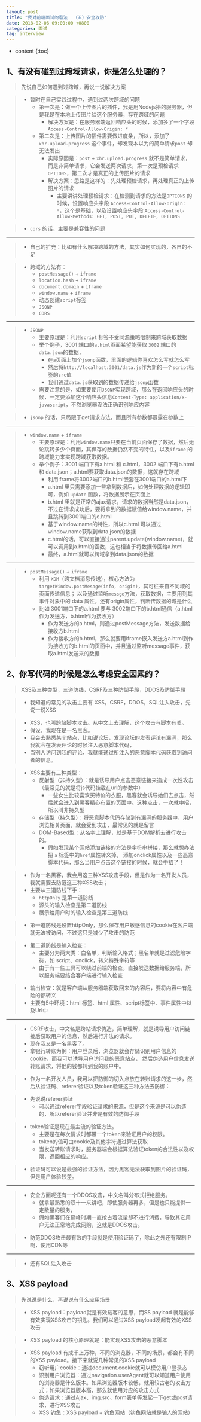 ```yaml
---
layout: post
title: "我对前端面试的看法  （五）安全攻防"
date: 2018-02-06 09:00:00 +0800 
categories: 面试
tag: interview
---
```

* content
{:toc}


<!-- more -->

## 1、有没有碰到过跨域请求，你是怎么处理的？

> 先说自己如何遇到过跨域，再说一说解决方案

> * 暂时在自己实践过程中，遇到过两次跨域的问题
>   * 第一次是：做一个上传图片的插件，我是用Nodejs搭的服务器，但是我是在本地上传图片给这个服务器，存在跨域的问题
>       * 解决方案是：在服务器端返回响应头的时候，添加多了一个字段 `Access-Control-Allow-Origin: *`
>   * 第二次是：上传图片的插件需要做进度条，所以，添加了 `xhr.upload.progress` 这个事件，却发现本以为的简单请求`post` 却无法发出
>       * 实际原因是：`post` + `xhr.upload.progress` 就不是简单请求，而是非简单请求，它会发送两次请求，第一次是预检请求 `OPTIONS`，第二次才是真正的上传图片的请求
>       * 解决方案：思路是这样的：先处理预检请求，再处理真正的上传图片的请求
>           * 主要讲讲处理预检请求：在检测到请求的方法是`OPTIONS` 的时候，设置响应头字段 `Access-Control-Allow-Origin: *`，这个是基础，以及设置响应头字段 `Access-Control-Allow-Methods: GET, POST, PUT, DELETE, OPTIONS`

> * `cors` 的话，主要是兼容性的问题


---

> * 自己的扩充：比如有什么解决跨域的方法，其实如何实现的，各自的不足

> * 跨域的方法有：
>   * `postMessage()` + `iframe`
>   * `location.hash` + `iframe`
>   * `document.domain` + `iframe`
>   * `window.name` + `iframe`
>   * 动态创建`script`标签
>   * `JSONP`
>   * `CORS`

---

> * `JSONP`
>   * 主要原理是：利用`script` 标签不受同源策略限制来跨域获取数据
>   * 举个例子，3001 端口的`a.html`页面希望能获取 `3002` 端口的`data.json`的数据，
>       * 在`a`页面上加个`jsonp`函数，里面的逻辑你喜欢怎么写就怎么写
>       * 然后将`http://localhost:3001/data.js`作为新的一个`script`标签的`src`值
>       * 我们通过`data.js`获取到的数据传递给`jsonp`函数
>   * 需要注意的是，如果要使用`JSONP`实现跨域，那么在返回响应头的时候，一定要添加这个响应头信息`Content-Type: application/x-javascript`，不然浏览器没法正确识别响应内容

> * `jsonp` 的话，只局限于get请求方法，而且所有参数都暴露在参数上

---

> * `window.name` + `iframe`
>   * 主要原理是：利用`window.name`只要在当前页面保存了数据，然后无论跳转多少个页面，其保存的数据仍然不变的特性，以及`iframe` 的跨域能力来实现跨域获取数据。
>   * 举个例子：3001 端口下有a.html 和 c.html，3002 端口下有b.html 和 data.json；a.html要获取data.json的数据，这就存在跨域
>       * 利用iframe将3002端口的b.html嵌套在3001端口的a.html下
>       * a.html 里只需要添加一些拿到数据后，如何处理数据的逻辑即可，例如 `update` 函数，将数据展示在页面上
>       * b.html 里就是正常的ajax请求，请求的数据当然是data.json，不过在请求成功后，要将拿到的数据赋值给window.name，并且跳转到3001端口的c.html
>       * 基于window.name的特性，所以c.html 可以通过window.name获取到data.json的数据
>       * c.html的话，可以直接通过parent.update(window.name)，就可以调用到a.html的函数，这也相当于将数据传回给a.html
>       * 最终，a.html就可以跨域拿到data.json的数据

---

> * `postMessage()` + `iframe`
>   * 利用 `XDM`（跨文档消息传送），核心方法为 `targetWindow.postMesage(info, origin)`，其可往来自不同域的页面传递信息；
>     以及通过监听`messge`方法，获取数据，主要用到其事件对象中的 data 属性，还有origin属性，判断传数据的域是什么
>   * 比如 3001端口下的a.html 要与 3002端口下的b.html通信（a.html作为发送方，b.html作为接收方）
>       * 作为发送方的a.html，则通过postMessage方法，发送数据给接收方b.html
>       * 作为接收方的b.html，那么就要用iframe嵌入发送方a.html到作为接收方的b.html的页面中，并且通过监听message事件，获取a.html发送来的数据 

## 2、你写代码的时候是怎么考虑安全因素的？

> XSS及三种类型，三道防线，CSRF及三种防御手段，DDOS及防御手段

> * 我知道的常见的攻击主要有 XSS，CSRF，DDOS，SQL注入攻击，先说一说XSS

> * XSS，也叫跨站脚本攻击。从中文上去理解，这个攻击与脚本有关。
> * 假设，我现在是一名黑客。
> * 我会去熟悉某个站点，比如说论坛，发现论坛的发表评论有漏洞，那么我就会在发表评论的时候注入恶意脚本代码，
> * 当别人访问到我的评论，我就能通过所注入的恶意脚本代码获取到访问者的信息。

> * XSS主要有三种类型：
>   * 反射型（非持久型）：就是诱导用户点击恶意链接来造成一次性攻击（最常见的就是将js代码挂载在url的参数中）
>       * 一些女生比较喜欢买特价的衣服，黑客就会诱导她们去点击，然后就会进入到黑客精心布置的页面中。这种点击，一次就中招，所以叫非持久型
>   * 存储型（持久型）：将恶意脚本代码存储到有漏洞的服务器中，用户浏览相关页面，就会受到攻击，最常见的就是留言
>   * DOM-Based型：从名字上理解，就是基于DOM解析去进行攻击的。
>       * 假如发现某个网站添加链接的方法是字符串拼接，那么就想办法把 `a` 标签中的`href`属性转义掉，
>         添加onclick属性以及一些恶意脚本代码，那么当用户点击这个链接的时候，就会中招了！

> * 作为一名黑客，我会用这三种XSS攻击手段，但是作为一名开发人员，我就需要去防范这三种XSS攻击；
> * 主要从三道防线下手：
>   * `httpOnly` 是第一道防线
>   * 源头的输入检查是第二道防线
>   * 展示给用户时的输入检查是第三道防线

> * 第一道防线是设置httpOnly，那么保存用户敏感信息的cookie在客户端就无法被访问，不过这只是减少了攻击的防范

> * 第二道防线是输入检查：
>   * 主要分为两大类：白名单，判断输入格式；黑名单就是过滤危险字符，如 script、onclick，转义特殊字符等
>   * 由于有一些工具可以绕过前端的检查，直接发送数据给服务端，所以服务端要结合客户端进行输入检查

> * 输出检查：就是客户端从服务器端获取回来的内容后，要将内容中有危险的都转义
> * 主要有5中环境：html 标签、html 属性、script标签中、事件属性中以及Url中

---

> * CSRF攻击，中文名是跨站请求伪造，简单理解，就是诱导用户访问链接后获取用户的信息，然后进行非法的请求。
> * 现在我又是一名黑客了。
> * 拿银行转账为例：用户登录后，浏览器就会存储识别用户信息的cookie，而我可以诱导用户访问我的恶意站点，
>   然后伪造用户信息发送转账请求，将他的钱都转到我的账户中。

> * 作为一名开发人员，我可以把防御的切入点放在转账请求的这一步，然后从验证码、referer验证以及token验证这三种方法去防御：

> * 先说说referer验证
>   * 可以通过referer字段验证请求的来源，但是这个来源是可以伪造的，所以referer验证并非是有效的防御手段

> * token验证是现在最主流的验证方法。
>   * 主要是在每次请求时都带一个token来验证用户的权限。
>   * token的值可由cookie及其他字符通过算法获取
>   * 当发送转账请求时，服务器端会根据算法验证token的合法性以及权限，返回相应的响应。

> * 验证码可以说是最强的验证方法，因为黑客无法获取到图片的验证码，但是用户体验较差。

---

> * 安全方面呢还有一个DDOS攻击，中文名叫分布式拒绝服务。
>   * 就拿最熟悉的双十一来讲吧，即使服务器再多，但是也只能提供一定数量的服务，
>   * 假如黑客们在巅峰时期一直抢占着流量却不进行消费，导致其它用户无法正常地完成网购，这就是DDOS攻击。

> * 防范DDOS攻击最有效的手段就是使用验证码了，除此之外还有限制IP啊，使用CDN等

---

> * 还有SQL注入攻击

## 3、XSS payload

> 先说说是什么，再说说有什么应用场景

> * XSS payload：payload就是有效载客的意思，而SS payload 就是能够有效实现XSS攻击的钥匙。我们可以通过XSS payload发起有效的XSS攻击

> * XSS payload 的核心原理就是：能实现XSS攻击的恶意脚本

> * XSS payload 有成千上万种，不同的浏览器，不同的场景，都会有不同的XSS payload。接下来就说几种常见的XSS payload
>   * 窃听用户cookie：通过document.cookie就可以模仿用户登录态
>   * 识别用户浏览器：通过navigation.userAgent就可以知道用户使用的浏览器是什么版本。如果浏览器版本较低，就用较古老的攻击方式；如果浏览器版本高，那么就使用对应的攻击方式
>   * 伪造请求：通过Ajax、img.src、form表单等发起一下get或post请求，进行XSS攻击
>   * XSS 钓鱼：XSS payload + 钓鱼网站（钓鱼网站就是骗人的网站）
